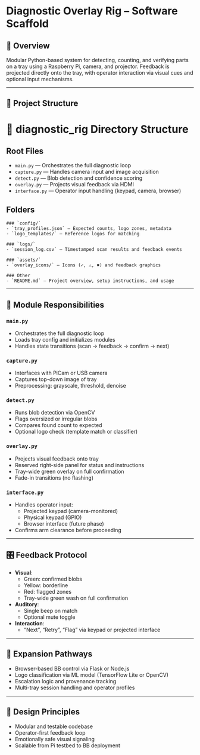 # Diagnostic Overlay Rig – Software Scaffold

## 🧭 Overview
Modular Python-based system for detecting, counting, and verifying parts on a tray using a Raspberry Pi, camera, and projector. Feedback is projected directly onto the tray, with operator interaction via visual cues and optional input mechanisms.

---

## 📁 Project Structure

# 📁 diagnostic_rig Directory Structure

## Root Files
- `main.py` — Orchestrates the full diagnostic loop
- `capture.py` — Handles camera input and image acquisition
- `detect.py` — Blob detection and confidence scoring
- `overlay.py` — Projects visual feedback via HDMI
- `interface.py` — Operator input handling (keypad, camera, browser)

## Folders
	### `config/`
	- `tray_profiles.json` — Expected counts, logo zones, metadata
	- `logo_templates/` — Reference logos for matching

	### `logs/`
	- `session_log.csv` — Timestamped scan results and feedback events

	### `assets/`
	- `overlay_icons/` — Icons (✓, ⚠, ✖) and feedback graphics

	### Other
	- `README.md` — Project overview, setup instructions, and usage

---

## 🧪 Module Responsibilities

### `main.py`
- Orchestrates the full diagnostic loop
- Loads tray config and initializes modules
- Handles state transitions (scan → feedback → confirm → next)

### `capture.py`
- Interfaces with PiCam or USB camera
- Captures top-down image of tray
- Preprocessing: grayscale, threshold, denoise

### `detect.py`
- Runs blob detection via OpenCV
- Flags oversized or irregular blobs
- Compares found count to expected
- Optional logo check (template match or classifier)

### `overlay.py`
- Projects visual feedback onto tray
- Reserved right-side panel for status and instructions
- Tray-wide green overlay on full confirmation
- Fade-in transitions (no flashing)

### `interface.py`
- Handles operator input:
  - Projected keypad (camera-monitored)
  - Physical keypad (GPIO)
  - Browser interface (future phase)
- Confirms arm clearance before proceeding

---

## 🎛️ Feedback Protocol

- **Visual**:
  - Green: confirmed blobs
  - Yellow: borderline
  - Red: flagged zones
  - Tray-wide green wash on full confirmation
- **Auditory**:
  - Single beep on match
  - Optional mute toggle
- **Interaction**:
  - “Next”, “Retry”, “Flag” via keypad or projected interface

---

## 🧠 Expansion Pathways

- Browser-based BB control via Flask or Node.js
- Logo classification via ML model (TensorFlow Lite or OpenCV)
- Escalation logic and provenance tracking
- Multi-tray session handling and operator profiles

---

## 🧩 Design Principles

- Modular and testable codebase
- Operator-first feedback loop
- Emotionally safe visual signaling
- Scalable from Pi testbed to BB deployment
